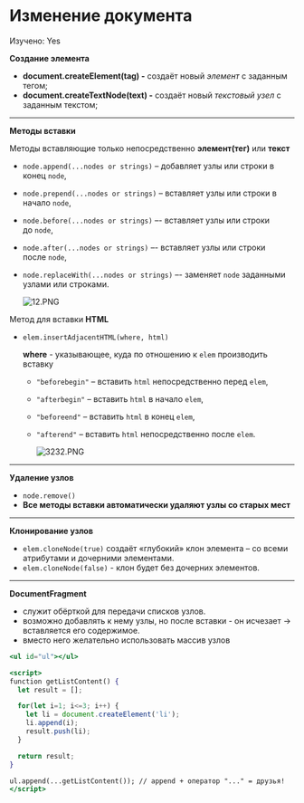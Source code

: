 # Изменение документа

Изучено: Yes

**Создание элемента**

- **document.createElement(tag) -** создаёт новый *элемент* с заданным тегом;
- **document.createTextNode(text) -** создаёт новый *текстовый узел* с заданным текстом;

---

**Методы вставки**

Методы вставляющие только непосредственно **элемент(тег)** или **текст**

- `node.append(...nodes or strings)` – добавляет узлы или строки в конец `node`,
- `node.prepend(...nodes or strings)` – вставляет узлы или строки в начало `node`,
- `node.before(...nodes or strings)` –- вставляет узлы или строки до `node`,
- `node.after(...nodes or strings)` –- вставляет узлы или строки после `node`,
- `node.replaceWith(...nodes or strings)` –- заменяет `node` заданными узлами или строками.
    
    ![12.PNG](%D0%98%D0%B7%D0%BC%D0%B5%D0%BD%D0%B5%D0%BD%D0%B8%D0%B5%20%D0%B4%D0%BE%D0%BA%D1%83%D0%BC%D0%B5%D0%BD%D1%82%D0%B0%207862495b54bb4e0b8bcda4e42612bc33/12.png)
    

Метод для вставки **HTML**

- `elem.insertAdjacentHTML(where, html)`
    
    **where** - указывающее, куда по отношению к `elem` производить вставку
    
    - `"beforebegin"` – вставить `html` непосредственно перед `elem`,
    - `"afterbegin"` – вставить `html` в начало `elem`,
    - `"beforeend"` – вставить `html` в конец `elem`,
    - `"afterend"` – вставить `html` непосредственно после `elem`.
        
        ![3232.PNG](%D0%98%D0%B7%D0%BC%D0%B5%D0%BD%D0%B5%D0%BD%D0%B8%D0%B5%20%D0%B4%D0%BE%D0%BA%D1%83%D0%BC%D0%B5%D0%BD%D1%82%D0%B0%207862495b54bb4e0b8bcda4e42612bc33/3232.png)
        

---

**Удаление узлов**

- `node.remove()`
- **Все методы вставки автоматически удаляют узлы со старых мест**

---

**Клонирование узлов**

- `elem.cloneNode(true)` создаёт «глубокий» клон элемента – со всеми атрибутами и дочерними элементами.
- `elem.cloneNode(false)` - клон будет без дочерних элементов.

---

**DocumentFragment**

- служит обёрткой для передачи списков узлов.
- возможно добавлять к нему узлы, но после вставки - он исчезает → вставляется его содержимое.
- вместо него желательно использовать массив узлов

```jsx
<ul id="ul"></ul>

<script>
function getListContent() {
  let result = [];

  for(let i=1; i<=3; i++) {
    let li = document.createElement('li');
    li.append(i);
    result.push(li);
  }

  return result;
}

ul.append(...getListContent()); // append + оператор "..." = друзья!
</script>
```